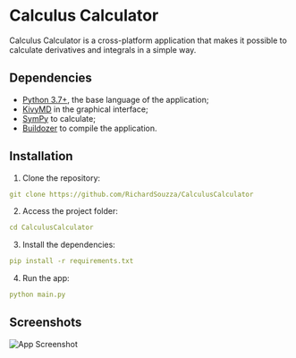 # Calculus Calculator
Calculus Calculator is a cross-platform application that makes it possible to calculate derivatives and integrals in a simple way.

## Dependencies
- [Python 3.7+](https://www.python.org/), the base language of the application;
- [KivyMD](https://github.com/kivymd/KivyMD) in the graphical interface;
- [SymPy](https://github.com/sympy/sympy) to calculate;
- [Buildozer](https://github.com/kivy/kivy) to compile the application.

## Installation
1. Clone the repository:
```yaml
git clone https://github.com/RichardSouzza/CalculusCalculator
```
2. Access the project folder:
```yaml
cd CalculusCalculator
```
3. Install the dependencies:
```yaml
pip install -r requirements.txt
```
4. Run the app:
```yaml
python main.py
```

## Screenshots
![App Screenshot]((/assets/images/game_image.png))
